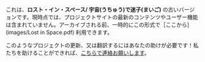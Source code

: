 これは、**ロスト・イン・スペース/ 宇宙(うちゅう)で迷子(まいご)** の古いバージョンです。現時点では、プロジェクトサイトの最新のコンテンツやユーザー機能は含まれていません。アーカイブされる前、一時的にこの形式で［ここから](images/Lost in Space.pdf) 利用できます。

このようなプロジェクトの更新、又は翻訳するにはあなたの助けが必要です！私たちを助けることができれば、[こちらで連絡お願いします](rpf.io/translators)。
